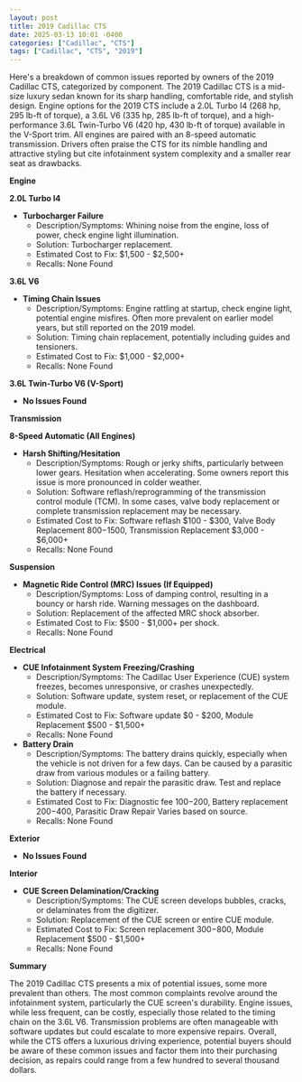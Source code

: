 ```yaml
---
layout: post
title: 2019 Cadillac CTS
date: 2025-03-13 10:01 -0400
categories: ["Cadillac", "CTS"]
tags: ["Cadillac", "CTS", "2019"]
---
```

Here's a breakdown of common issues reported by owners of the 2019 Cadillac CTS, categorized by component. The 2019 Cadillac CTS is a mid-size luxury sedan known for its sharp handling, comfortable ride, and stylish design. Engine options for the 2019 CTS include a 2.0L Turbo I4 (268 hp, 295 lb-ft of torque), a 3.6L V6 (335 hp, 285 lb-ft of torque), and a high-performance 3.6L Twin-Turbo V6 (420 hp, 430 lb-ft of torque) available in the V-Sport trim. All engines are paired with an 8-speed automatic transmission. Drivers often praise the CTS for its nimble handling and attractive styling but cite infotainment system complexity and a smaller rear seat as drawbacks.

**Engine**

**2.0L Turbo I4**

*   **Turbocharger Failure**
    *   Description/Symptoms: Whining noise from the engine, loss of power, check engine light illumination.
    *   Solution: Turbocharger replacement.
    *   Estimated Cost to Fix: $1,500 - $2,500+
    *   Recalls: None Found

**3.6L V6**

*   **Timing Chain Issues**
    *   Description/Symptoms: Engine rattling at startup, check engine light, potential engine misfires. Often more prevalent on earlier model years, but still reported on the 2019 model.
    *   Solution: Timing chain replacement, potentially including guides and tensioners.
    *   Estimated Cost to Fix: $1,000 - $2,000+
    *   Recalls: None Found

**3.6L Twin-Turbo V6 (V-Sport)**

*   **No Issues Found**

**Transmission**

**8-Speed Automatic (All Engines)**

*   **Harsh Shifting/Hesitation**
    *   Description/Symptoms: Rough or jerky shifts, particularly between lower gears. Hesitation when accelerating. Some owners report this issue is more pronounced in colder weather.
    *   Solution: Software reflash/reprogramming of the transmission control module (TCM). In some cases, valve body replacement or complete transmission replacement may be necessary.
    *   Estimated Cost to Fix: Software reflash $100 - $300, Valve Body Replacement $800-$1500, Transmission Replacement $3,000 - $6,000+
    *   Recalls: None Found

**Suspension**

*   **Magnetic Ride Control (MRC) Issues (If Equipped)**
    *   Description/Symptoms: Loss of damping control, resulting in a bouncy or harsh ride. Warning messages on the dashboard.
    *   Solution: Replacement of the affected MRC shock absorber.
    *   Estimated Cost to Fix: $500 - $1,000+ per shock.
    *   Recalls: None Found

**Electrical**

*   **CUE Infotainment System Freezing/Crashing**
    *   Description/Symptoms: The Cadillac User Experience (CUE) system freezes, becomes unresponsive, or crashes unexpectedly.
    *   Solution: Software update, system reset, or replacement of the CUE module.
    *   Estimated Cost to Fix: Software update $0 - $200, Module Replacement $500 - $1,500+
    *   Recalls: None Found
*   **Battery Drain**
    *   Description/Symptoms: The battery drains quickly, especially when the vehicle is not driven for a few days. Can be caused by a parasitic draw from various modules or a failing battery.
    *   Solution: Diagnose and repair the parasitic draw. Test and replace the battery if necessary.
    *   Estimated Cost to Fix: Diagnostic fee $100-$200, Battery replacement $200-$400, Parasitic Draw Repair Varies based on source.
    *   Recalls: None Found

**Exterior**

*   **No Issues Found**

**Interior**

*   **CUE Screen Delamination/Cracking**
    *   Description/Symptoms: The CUE screen develops bubbles, cracks, or delaminates from the digitizer.
    *   Solution: Replacement of the CUE screen or entire CUE module.
    *   Estimated Cost to Fix: Screen replacement $300-$800, Module Replacement $500 - $1,500+
    *   Recalls: None Found

**Summary**

The 2019 Cadillac CTS presents a mix of potential issues, some more prevalent than others. The most common complaints revolve around the infotainment system, particularly the CUE screen's durability. Engine issues, while less frequent, can be costly, especially those related to the timing chain on the 3.6L V6. Transmission problems are often manageable with software updates but could escalate to more expensive repairs. Overall, while the CTS offers a luxurious driving experience, potential buyers should be aware of these common issues and factor them into their purchasing decision, as repairs could range from a few hundred to several thousand dollars.


